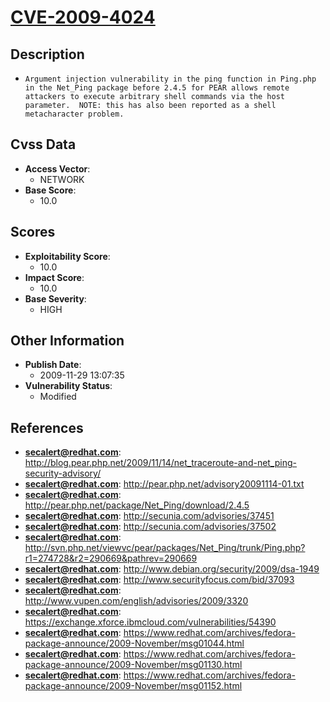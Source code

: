
# [CVE-2009-4024](http://blog.pear.php.net/2009/11/14/net_traceroute-and-net_ping-security-advisory/)

## Description

- `Argument injection vulnerability in the ping function in Ping.php in the Net_Ping package before 2.4.5 for PEAR allows remote attackers to execute arbitrary shell commands via the host parameter.  NOTE: this has also been reported as a shell metacharacter problem.`

## Cvss Data

- **Access Vector**:
  - NETWORK
- **Base Score**:
  - 10.0

## Scores

- **Exploitability Score**:
  - 10.0
- **Impact Score**:
  - 10.0
- **Base Severity**:
  - HIGH

## Other Information

- **Publish Date**:
  - 2009-11-29 13:07:35
- **Vulnerability Status**:
  - Modified

## References

- **secalert@redhat.com**: http://blog.pear.php.net/2009/11/14/net_traceroute-and-net_ping-security-advisory/
- **secalert@redhat.com**: http://pear.php.net/advisory20091114-01.txt
- **secalert@redhat.com**: http://pear.php.net/package/Net_Ping/download/2.4.5
- **secalert@redhat.com**: http://secunia.com/advisories/37451
- **secalert@redhat.com**: http://secunia.com/advisories/37502
- **secalert@redhat.com**: http://svn.php.net/viewvc/pear/packages/Net_Ping/trunk/Ping.php?r1=274728&r2=290669&pathrev=290669
- **secalert@redhat.com**: http://www.debian.org/security/2009/dsa-1949
- **secalert@redhat.com**: http://www.securityfocus.com/bid/37093
- **secalert@redhat.com**: http://www.vupen.com/english/advisories/2009/3320
- **secalert@redhat.com**: https://exchange.xforce.ibmcloud.com/vulnerabilities/54390
- **secalert@redhat.com**: https://www.redhat.com/archives/fedora-package-announce/2009-November/msg01044.html
- **secalert@redhat.com**: https://www.redhat.com/archives/fedora-package-announce/2009-November/msg01130.html
- **secalert@redhat.com**: https://www.redhat.com/archives/fedora-package-announce/2009-November/msg01152.html
